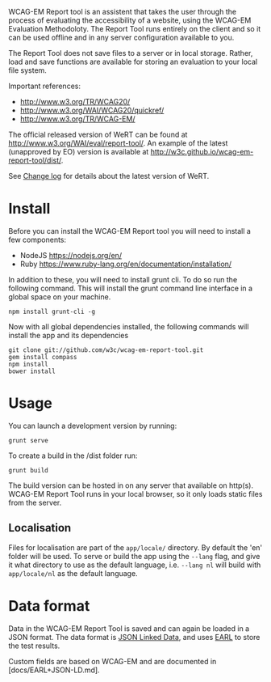 WCAG-EM Report tool is an assistent that takes the user
through the process of evaluating the accessibility of a
website, using the WCAG-EM Evaluation Methodoloty. The Report
Tool runs entirely on the client and so it can be used offline
and in any server configuration available to you. 

The Report Tool does not save files to a server or in local 
storage. Rather, load and save functions are available for
storing an evaluation to your local file system.

Important references:

- <http://www.w3.org/TR/WCAG20/>
- <http://www.w3.org/WAI/WCAG20/quickref/>
- <http://www.w3.org/TR/WCAG-EM/>

The official released version of WeRT can be found at <http://www.w3.org/WAI/eval/report-tool/>. An example of the latest (unapproved by EO) version is available at <http://w3c.github.io/wcag-em-report-tool/dist/>.

See [Change log](changelog.md) for details about the latest version of WeRT.

# Install

Before you can install the WCAG-EM Report tool you will need
to install a few components:
- NodeJS https://nodejs.org/en/
- Ruby   https://www.ruby-lang.org/en/documentation/installation/

In addition to these, you will need to install grunt cli. To do
so run the following command. This will install the grunt
command line interface in a global space on your machine.
    
    npm install grunt-cli -g

Now with all global dependencies installed, the following 
commands will install the app and its dependencies

    git clone git://github.com/w3c/wcag-em-report-tool.git
    gem install compass
    npm install
    bower install

# Usage
You can launch a development version by running:

    grunt serve

To create a build in the /dist folder run:

    grunt build

The build version can be hosted in on any server that available
on http(s). WCAG-EM Report Tool runs in your local browser, so
it only loads static files from the server.

## Localisation
Files for localisation are part of the `app/locale/` directory. By default
the 'en' folder will be used. To serve or build the app using the `--lang`
flag, and give it what directory to use as the default language, i.e.
`--lang nl` will build with `app/locale/nl` as the default language.

# Data format
Data in the WCAG-EM Report Tool is saved and can again be loaded in a JSON
format. The data format is [JSON Linked Data](http://json-ld.org/), and
uses [EARL](http://www.w3.org/TR/EARL10-Schema/) to store the test results.

Custom fields are based on WCAG-EM and are documented in [docs/EARL+JSON-LD.md].